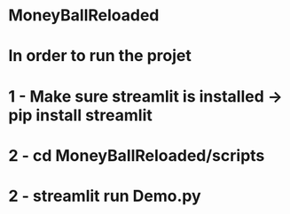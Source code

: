 # MoneyBallReloaded

# In order to run the projet

# 1 - Make sure streamlit is installed -> pip install streamlit

# 2 - cd MoneyBallReloaded/scripts

# 2 - streamlit run Demo.py

